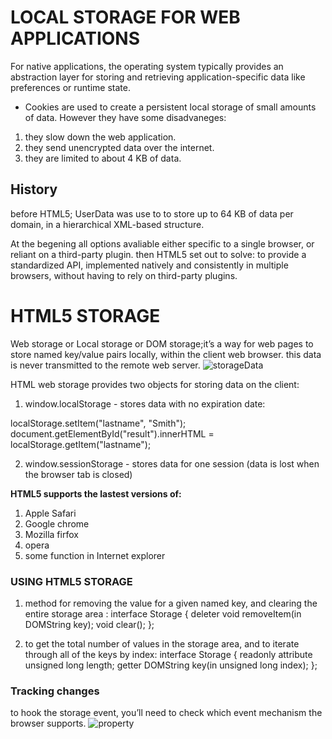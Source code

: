 # **LOCAL STORAGE FOR WEB APPLICATIONS**
For native applications, the operating system typically provides an abstraction layer for storing and retrieving application-specific data like preferences or runtime state.

* Cookies are used to create a persistent local storage of small amounts of data. However they have some disadvaneges:
1. they slow down the web application. 
2. they send unencrypted data over the internet.
3. they are limited to about 4 KB of data. 

## **History**
before HTML5; UserData was use to to store up to 64 KB of data per domain, in a hierarchical XML-based structure.

At the begening  all options avaliable either specific to a single browser, or reliant on a third-party plugin. then HTML5 set out to solve: to provide a standardized API, implemented natively and consistently in multiple browsers, without having to rely on third-party plugins.

# **HTML5 STORAGE**
Web storage or Local storage or DOM storage;it’s a way for web pages to store named key/value pairs locally, within the client web browser. this data is never transmitted to the remote web server. 
![storageData](https://lh3.googleusercontent.com/proxy/e9PbrTXkmKTcDkhZcA5ffd5LN5Gkr_o3JSv40plJflxBx1bbZV907QWxXiLvrDF1n2smq7RqJCU3F0Z6VuPd8GykYbjR6zHqZVWEfVd84c2A29xowR2B3g)

HTML web storage provides two objects for storing data on the client:

1. window.localStorage - stores data with no expiration date:

localStorage.setItem("lastname", "Smith");
document.getElementById("result").innerHTML = localStorage.getItem("lastname");

2. window.sessionStorage - stores data for one session (data is lost when the browser tab is closed)

**HTML5 supports the lastest versions of:**
1. Apple Safari
2. Google chrome
3. Mozilla firfox
4. opera 
5. some function in Internet explorer

### **USING HTML5 STORAGE**
1. method for removing the value for a given named key, and clearing the entire storage area : interface Storage {
  deleter void removeItem(in DOMString key);
  void clear();
};

2. to get the total number of values in the storage area, and to iterate through all of the keys by index: interface Storage {
  readonly attribute unsigned long length;
  getter DOMString key(in unsigned long index);
};

### **Tracking changes**
to hook the storage event, you’ll need to check which event mechanism the browser supports.
![property](https://image.slidesharecdn.com/html5localstorage-140511235722-phpapp01/95/html5-local-storage-12-1024.jpg?cb=1399852926)


